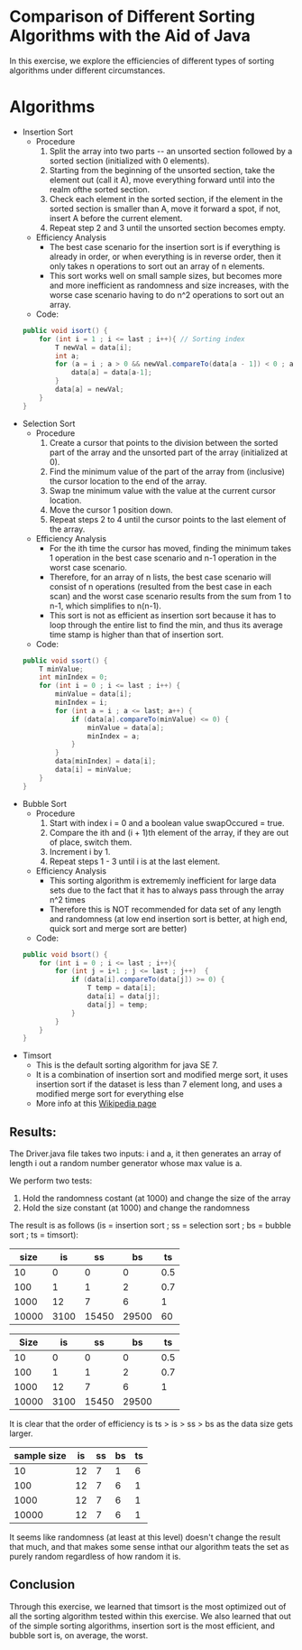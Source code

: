 # Comparison of Different Sorting Algorithms with the Aid of Java

In this exercise, we explore the efficiencies of different types of sorting algorithms under different circumstances.

# Algorithms
* Insertion Sort
	* Procedure
		1. Split the array into two parts -- an unsorted section followed by a sorted section (initialized with 0 elements).
		2. Starting from the beginning of the unsorted section, take the element out (call it A), move everything forward until into the realm ofthe sorted section.
		3. Check each element in the sorted section, if the element in the sorted section is smaller than A, move it forward a spot, if not, insert A before the current element.
		4. Repeat step 2 and 3 until the unsorted section becomes empty.
	* Efficiency Analysis
		* The best case scenario for the insertion sort is if everything is already in order, or when everything is in reverse order, then it only takes n operations to sort out an array of n elements.
		* This sort works well on small sample sizes, but becomes more and more inefficient as randomness and size increases, with the worse case scenario having to do n^2 operations to sort out an array.
	* Code:
	```java
	public void isort() {
		for (int i = 1 ; i <= last ; i++){ // Sorting index
			T newVal = data[i];
			int a;
			for (a = i ; a > 0 && newVal.compareTo(data[a - 1]) < 0 ; a--) {
				data[a] = data[a-1];
			}
			data[a] = newVal;
		}
	}
	```
* Selection Sort
	* Procedure
		1. Create a cursor that points to the division between the sorted part of the array and the unsorted part of the array (initialized at 0).
		2. Find the minimum value of the part of the array from (inclusive) the cursor location to the end of the array.
		3. Swap tne minimum value with the value at the current cursor location.
		4. Move the cursor 1 position down.
		5. Repeat steps 2 to 4 until the cursor points to the last element of the array.
	* Efficiency Analysis
		* For the ith time the cursor has moved, finding the minimum takes 1 operation in the best case scenario and n-1 operation in the worst case scenario.
		* Therefore, for an array of n lists, the best case scenario will consist of n operations (resulted from the best case in each scan) and the worst case scenario results from the sum from 1 to n-1, which simplifies to n(n-1).
		* This sort is not as efficient as insertion sort because it has to loop through the entire list to find the min, and thus its average time stamp is higher than that of insertion sort.
	* Code:
	```java
	public void ssort() {
		T minValue;
		int minIndex = 0;
		for (int i = 0 ; i <= last ; i++) {
			minValue = data[i];
			minIndex = i;
			for (int a = i ; a <= last; a++) {
				if (data[a].compareTo(minValue) <= 0) {
					minValue = data[a];
					minIndex = a;
				}
			}
			data[minIndex] = data[i];
			data[i] = minValue;
		}
	}

	```
* Bubble Sort
	* Procedure
		1. Start with index i = 0 and a boolean value swapOccured = true.
		2. Compare the ith and (i + 1)th element of the array, if they are out of place, switch them.
		3. Increment i by 1.
		4. Repeat steps 1 - 3 until i is at the last element.
	* Efficiency Analysis
		* This sorting algorithm is extrememly inefficient for large data sets due to the fact that it has to always pass through the array n^2 times
		* Therefore this is NOT recommended for data set of any length and randomness (at low end insertion sort is better, at high end, quick sort and merge sort are better)
	* Code:
	```java
	public void bsort() {
		for (int i = 0 ; i <= last ; i++){
			for (int j = i+1 ; j <= last ; j++)  {
				if (data[i].compareTo(data[j]) >= 0) {
					T temp = data[i];
					data[i] = data[j];
					data[j] = temp;
				}
			}
		}
	}

	```
* Timsort
	* This is the default sorting algorithm for java SE 7.
	* It is a combination of insertion sort and modified merge sort, it uses insertion sort if the dataset is less than 7 element long, and uses a modified merge sort for everything else
	* More info at this [Wikipedia page](http://en.wikipedia.org/wiki/Timsort)


## Results:


The Driver.java file takes two inputs: i and a, it then generates an array of length i out a random
number generator whose max value is a.

We perform two tests:
1. Hold the randomness costant (at 1000) and change the size of the array
2. Hold the size constant (at 1000) and change the randomness

The result is as follows (is = insertion sort ; ss = selection sort ; bs = bubble sort ; ts = timsort):

| size | is | ss | bs | ts |
| ---- | -- | -- | -- | -- |
| 10 | 0 | 0 | 0 | 0.5 |
| 100 | 1 | 1 | 2 | 0.7 |
| 1000 | 12 | 7 | 6 | 1 |
| 10000 | 3100 | 15450 | 29500 | 60 |

| Size  	| is   	| ss    	| bs    	| ts  	|
|-------	|------	|-------	|-------	|-----	|
| 10    	| 0    	| 0     	| 0     	| 0.5 	|
| 100   	| 1    	| 1     	| 2     	| 0.7 	|
| 1000  	| 12   	| 7     	| 6     	| 1   	|
| 10000 	| 3100 	| 15450 	| 29500 	|     	|

It is clear that the order of efficiency is ts > is > ss > bs as the data size gets larger.

|sample size|is|ss|bs|ts|
|-----------|--|--|--|--|
|10|12|7|1|6|
|100|12|7|6|1|
|1000|12|7|6|1|
|10000|12|7|6|1|

It seems like randomness (at least at this level) doesn't change the result that much, and that makes some
sense inthat our algorithm teats the set as purely random regardless of how random it is.


## Conclusion

Through this exercise, we learned that timsort is the most optimized out of all the sorting algorithm tested
within this exercise. We also learned that out of the simple sorting algorithms, insertion sort is
the most efficient, and bubble sort is, on average, the worst.
